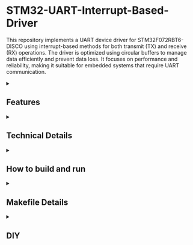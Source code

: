 
# STM32-UART-Interrupt-Based-Driver

This repository implements a UART device driver for STM32F072RBT6-DISCO using interrupt-based methods for both transmit (TX) and receive (RX) operations. The driver is optimized using circular buffers to manage data efficiently and prevent data loss. It focuses on performance and reliability, making it suitable for embedded systems that require UART communication.

<details>
  <summary><h2>Features</h2></summary>
  
- **Interrupt-based UART communication** for both TX and RX.
- **Circular buffer management** for efficient handling of data, reducing overhead and preventing buffer overflow.
- **GPIO initialization for Alternate Function (AF) mode** to configure UART pins (TX/RX).
- Configurable baud rate and other UART settings.
- **Modular structure** with clear separation of concerns:
  - `hal.c` and `hal.h`: Low-level hardware abstraction layer for STM32 peripherals.
  - `uart.c` and `uart.h`: UART-specific driver functions.
  - `main.c`: Application logic for managing UART communication.
  
</details>

<details>
  <summary><h2>Technical Details</h2></summary>

### Circular Buffers for RX and TX

In this project, we use **circular buffers** to manage the RX and TX data. Circular buffers are efficient data structures that allow for the continuous storage and retrieval of data in a fixed-size buffer without the need for resizing or shifting data. 

#### **RX Buffer**
The RX buffer stores incoming UART data that is received through interrupts. When the `RXNE` (Receive Not Empty) interrupt occurs, the received byte is placed in the buffer at the position pointed by `rxHead`. The `rxTail` pointer tracks the location of the oldest unread byte. 

I ensure that the buffer does not overflow by checking the position of `rxHead` and `rxTail` before writing to the buffer. If the buffer is full, I discard the new data to prevent overwriting. This approach ensures that the system remains responsive and prevents data loss under high data rate conditions.

#### **TX Buffer**
Similarly, the TX buffer stores outgoing UART data that will be transmitted. Data is written to the buffer at the position pointed by `txHead`, and `txTail` points to the oldest byte that is ready for transmission. The `TXE` (Transmit Empty) interrupt is used to trigger the sending of data when the UART is ready for the next byte.

### Advantages of Interrupt-based Communication

The **interrupt-based approach** provides several advantages:
- **Reduced CPU Usage**: Interrupts allow the CPU to perform other tasks until data is available or the UART is ready for transmission. This is more efficient than polling, where the CPU continuously checks for the status.
- **Low Latency**: The interrupt handler is triggered immediately when data is received or when the UART is ready to transmit. This minimizes the delay between receiving and processing data.
- **Scalability**: The interrupt-driven approach scales well for high-speed data communication as it doesn't require constant polling, freeing up CPU time for other operations.

By using interrupts for both RX and TX, we ensure that data is handled efficiently without wasting CPU cycles or introducing unnecessary delays.

Here’s the updated section for **GPIO Initialization for AF Mode** based on your code:


### GPIO Initialization for AF Mode

The UART communication relies on specific GPIO pins configured for **Alternate Function (AF) mode**. The following steps are taken to initialize the GPIO registers for UART functionality:

1. **Enable GPIO Clock**: The clock for the GPIO port must be enabled. For UART1, this is done by setting the appropriate bit in the `RCC->AHB1ENR` register. The function `gpio_set_mode` ensures that the GPIO clock for the corresponding pin is enabled and its mode is set to the required mode for UART. Specifically, the `RCC->AHBENR |= BIT(17 + PINBANK(pin));` line enables the GPIO clock for the specified pin bank.

2. **Set GPIO Pin to Alternate Function Mode**: The function `gpioSetAF` configures the GPIO pin to the correct alternate function mode required for UART. It writes the appropriate Alternate Function (AF) number to the GPIO's AFR (Alternate Function Register). Depending on whether the pin number is less than 8 or greater than or equal to 8, the corresponding half of the `AFR` register is modified to select the correct AF function. This allows the UART signal to be routed through the selected pin.

![image](https://github.com/user-attachments/assets/8b1593e6-a257-43dd-aa51-d1f31501fb63)

PA9 and PA10 were used in AF1 mode according to the mapping provided in this document: https://www.st.com/resource/en/datasheet/stm32f072rb.pdf

### UART Initialization

The `uartInit` function configures the UART peripheral with the necessary settings for communication. The following steps outline the process of initializing the UART:

1. **Enable UART Clock**: The clock for the selected UART peripheral is enabled by modifying the `RCC->APB2ENR` register. In this case, for UART1, the appropriate bit is set to enable the clock.

2. **Set GPIO Pins for TX/RX**: The TX (Transmit) and RX (Receive) pins are determined based on the selected UART. For UART1, these are pins PA9 (TX) and PA10 (RX). The `gpio_set_mode` function is used to configure these pins for Alternate Function (AF) mode. Additionally, the `gpioSetAF` function assigns the correct alternate function to the pins, allowing them to function as UART TX and RX.

3. **Configure UART Settings**: The UART configuration is set up in the `CR1` register of the selected UART. First, the register is cleared to ensure a known state. The baud rate is configured by setting the `BRR` (Baud Rate Register) to a value based on the system clock frequency and the desired baud rate.

4. **Enable UART**: The UART transmission and reception are enabled by setting the appropriate bits in the `CR1` register. Specifically, the `RE` (Receiver Enable) and `TE` (Transmitter Enable) bits are set to allow data reception and transmission. 

5. **Enable RXNE Interrupt**: The `RXNE` (Receive Not Empty) interrupt is enabled by setting the corresponding bit in the `CR1` register. This triggers an interrupt whenever new data is received on the UART.

6. **Enable UART Interrupt in NVIC**: The interrupt service routine for UART1 is enabled in the NVIC (Nested Vectored Interrupt Controller). This ensures that the appropriate interrupt handler will be called when an interrupt occurs (e.g., when data is received).

This process configures the UART for communication, ensuring that the TX and RX pins are properly set for alternate function mode and that the UART interrupts are enabled for efficient data transfer.

</details>

<details>
  <summary><h2>How to build and run</h2></summary>

1. **Install Prerequisites**: Ensure that you have the necessary tools installed for ARM development. This includes `arm-none-eabi-gcc`, `make`, and other related tools.

2. **Build the Project**:
    To compile and generate the firmware, run the following command:
    ```bash
    make build
    ```


3. **Flash the Firmware**: Use a suitable programmer, such as **ST-Link** or **J-Link**, and the respective tool to flash the firmware onto your STM32 microcontroller. Make sure you have **ST-LINk** or **J-LINK** Utility installed on your device.

    - For **ST-Link**, use:
        ```bash
        make stflash
        ```

    - For **J-Link**, use:
        ```bash
        make jflash
        ```

5. **Monitor the Output**: After flashing the firmware, use a serial terminal program like **Minicom** to view the UART output from your STM32 microcontroller.

The data is transimitted to the terminal after recieving 5 bytes of data.

![Screenshot from 2025-02-02 07-03-27](https://github.com/user-attachments/assets/b8a8370e-8512-4191-8d7f-6b12c11c4488)

</details>

<details>
  <summary><h2>Makefile Details</h2></summary>
  
- **CFLAGS**: This sets the compiler flags for the build. It includes optimization settings, warning flags, debugging options, and include paths.
  
- **LDFLAGS**: This specifies the linker flags. It includes the linker script, the library options, and optimization for unused sections.

- **Build Targets**:
  - `build`: This target is used to build the firmware from the source files.
  - `firmware.bin`: Converts the compiled ELF file into a binary file (`firmware.bin`) that can be flashed to the STM32.
  - `firmware.elf`: The output ELF file generated by the build process.

- **Flashing**:
  - **stflash**: Flash the firmware using **ST-Link** and reset the microcontroller.
  - **jflash**: Flash the firmware using **J-Link**. The flashing process is controlled by a J-Link script file (`jflash.script`).

### Additional Information:

- **`cmsis_core`**: The CMSIS core files are fetched from the ARM repository.
- **`cmsis_f0`**: The CMSIS device files for STM32F0 series are fetched from the STM32 repository.

### Clean Project:

To clean up all generated files (such as ELF, binary, and script files), run:
```bash
make clean
```
</details>

<details>
  <summary><h2>DIY</h2></summary>
  
To use `printf` for UART output instead of directly writing data byte-by-byte, you can modify the `syscalls.c` file to implement the `_write` function. This function is called by the standard library when `printf` is used. In the provided code, the `_write` function is configured to call `uartWriteBuf` to transmit data. If you wish to use `printf`, simply ensure that the `syscalls.c` file is properly included in your project, and `uartWriteBuf` is correctly implemented to send data over UART. By doing this, you can use the standard `printf` function for formatted output, which will internally call your UART driver to transmit the data over UART.
  
</details>
